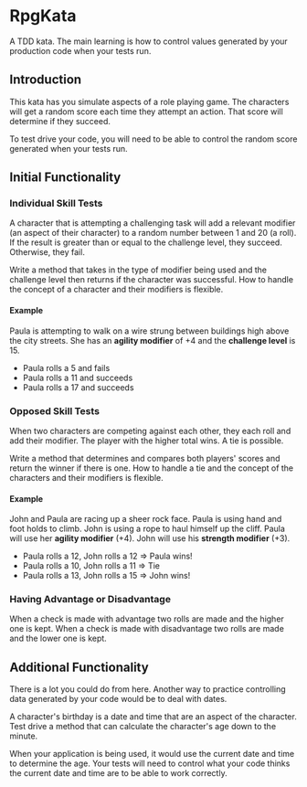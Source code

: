 # RpgKata
A TDD kata.  The main learning is how to control values generated by your production code when your tests run.

## Introduction
This kata has you simulate aspects of a role playing game.  The characters will get a random score each time they attempt an action.  That score will determine if they succeed.

To test drive your code, you will need to be able to control the random score generated when your tests run.

## Initial Functionality
### Individual Skill Tests
A character that is attempting a challenging task will add a relevant modifier (an aspect of their character) to a random number between 1 and 20 (a roll).  If the result is greater than or equal to the challenge level, they succeed.  Otherwise, they fail.

Write a method that takes in the type of modifier being used and the challenge level then returns if the character was successful.  How to handle the concept of a character and their modifiers is flexible.
#### Example
Paula is attempting to walk on a wire strung between buildings high above the city streets.  She has an **agility modifier** of +4 and the **challenge level** is 15.
- Paula rolls a 5 and fails
- Paula rolls a 11 and succeeds
- Paula rolls a 17 and succeeds

### Opposed Skill Tests
When two characters are competing against each other, they each roll and add their modifier.  The player with the higher total wins.  A tie is possible.

Write a method that determines and compares both players' scores and return the winner if there is one.  How to handle a tie and the concept of the characters and their modifiers is flexible.
#### Example
John and Paula are racing up a sheer rock face.  Paula is using hand and foot holds to climb.  John is using a rope to haul himself up the cliff.
Paula will use her **agility modifier** (+4).  John will use his **strength modifier** (+3).
- Paula rolls a 12, John rolls a 12 => Paula wins!
- Paula rolls a 10, John rolls a 11 => Tie
- Paula rolls a 13, John rolls a 15 => John wins!

### Having Advantage or Disadvantage
When a check is made with advantage two rolls are made and the higher one is kept.  When a check is made with disadvantage two rolls are made and the lower one is kept.

## Additional Functionality
There is a lot you could do from here.  Another way to practice controlling data generated by your code would be to deal with dates.

A character's birthday is a date and time that are an aspect of the character.  Test drive a method that can calculate the character's age down to the minute.

When your application is being used, it would use the current date and time to determine the age.  Your tests will need to control what your code thinks the current date and time are to be able to work correctly.
